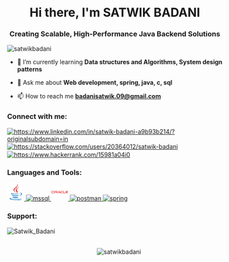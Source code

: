 <h1 align="center">Hi there, I'm SATWIK BADANI</h1>
<h3 align="center">Creating Scalable, High-Performance Java Backend Solutions</h3>

<p align="left"> <img src="https://komarev.com/ghpvc/?username=satwikbadani&label=Profile%20views&color=0e75b6&style=flat" alt="satwikbadani" /> </p>

- 🌱 I’m currently learning **Data structures and Algorithms, System design patterns**

- 💬 Ask me about **Web development, spring, java, c, sql**

- 📫 How to reach me **badanisatwik.09@gmail.com**

<h3 align="left">Connect with me:</h3>
<p align="left">
<a href="https://linkedin.com/in/https://www.linkedin.com/in/satwik-badani-a9b93b214/?originalsubdomain=in" target="blank"><img align="center" src="https://raw.githubusercontent.com/rahuldkjain/github-profile-readme-generator/master/src/images/icons/Social/linked-in-alt.svg" alt="https://www.linkedin.com/in/satwik-badani-a9b93b214/?originalsubdomain=in" height="30" width="40" /></a>
<a href="https://stackoverflow.com/users/https://stackoverflow.com/users/20364012/satwik-badani" target="blank"><img align="center" src="https://raw.githubusercontent.com/rahuldkjain/github-profile-readme-generator/master/src/images/icons/Social/stack-overflow.svg" alt="https://stackoverflow.com/users/20364012/satwik-badani" height="30" width="40" /></a>
<a href="https://www.hackerrank.com/https://www.hackerrank.com/15981a04i0" target="blank"><img align="center" src="https://raw.githubusercontent.com/rahuldkjain/github-profile-readme-generator/master/src/images/icons/Social/hackerrank.svg" alt="https://www.hackerrank.com/15981a04i0" height="30" width="40" /></a>
</p>

<h3 align="left">Languages and Tools:</h3>
<a href="https://www.java.com" target="_blank" rel="noreferrer"> <img src="https://raw.githubusercontent.com/devicons/devicon/master/icons/java/java-original.svg" alt="java" width="40" height="40"/> </a> <a href="https://www.microsoft.com/en-us/sql-server" target="_blank" rel="noreferrer"> <img src="https://www.svgrepo.com/show/303229/microsoft-sql-server-logo.svg" alt="mssql" width="40" height="40"/> </a> <a href="https://www.oracle.com/" target="_blank" rel="noreferrer"> <img src="https://raw.githubusercontent.com/devicons/devicon/master/icons/oracle/oracle-original.svg" alt="oracle" width="40" height="40"/> </a> <a href="https://postman.com" target="_blank" rel="noreferrer"> <img src="https://www.vectorlogo.zone/logos/getpostman/getpostman-icon.svg" alt="postman" width="40" height="40"/> </a> <a href="https://spring.io/" target="_blank" rel="noreferrer"> <img src="https://www.vectorlogo.zone/logos/springio/springio-icon.svg" alt="spring" width="40" height="40"/> </a> </p>

<h3 align="left">Support:</h3>
<p><a href="https://www.buymeacoffee.com/Satwik_Badani"> <img align="left" src="https://cdn.buymeacoffee.com/buttons/v2/default-yellow.png" height="50" width="210" alt="Satwik_Badani" /></a></p><br><br>

<p><img align="left" src="https://github-readme-stats.vercel.app/api/top-langs?username=satwikbadani&show_icons=true&locale=en&layout=compact" alt="satwikbadani" /></p>
